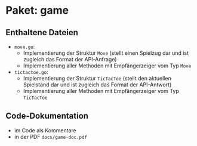 # Paket: game

## Enthaltene Dateien
- `move.go`:
  - Implementierung der Struktur `Move` (stellt einen Spielzug dar und ist zugleich das Format der API-Anfrage)
  - Implementierung aller Methoden mit Empfängerzeiger vom Typ `Move`
- `tictactoe.go`:
  - Implementierung der Struktur `TicTacToe` (stellt den aktuellen Spielstand dar und ist zugleich das Format der API-Antwort)
  - Implementierung aller Methoden mit Empfängerzeiger vom Typ `TicTacToe`

## Code-Dokumentation
- im Code als Kommentare
- in der PDF `docs/game-doc.pdf`